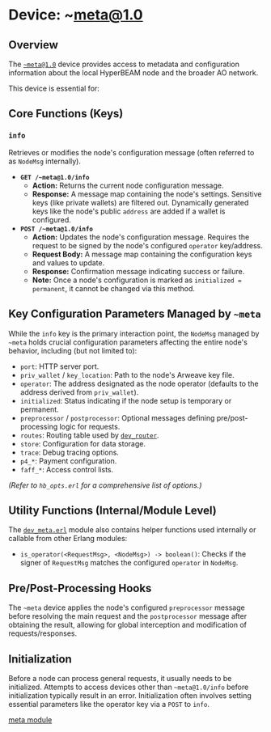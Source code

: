 # Device: ~meta@1.0

## Overview

The [`~meta@1.0`](../resources/source-code/dev_meta.md) device provides access to metadata and configuration information about the local HyperBEAM node and the broader AO network.

This device is essential for:

## Core Functions (Keys)

### `info`

Retrieves or modifies the node's configuration message (often referred to as `NodeMsg` internally).

*   **`GET /~meta@1.0/info`**
    *   **Action:** Returns the current node configuration message.
    *   **Response:** A message map containing the node's settings. Sensitive keys (like private wallets) are filtered out. Dynamically generated keys like the node's public `address` are added if a wallet is configured.
*   **`POST /~meta@1.0/info`**
    *   **Action:** Updates the node's configuration message. Requires the request to be signed by the node's configured `operator` key/address.
    *   **Request Body:** A message map containing the configuration keys and values to update.
    *   **Response:** Confirmation message indicating success or failure.
    *   **Note:** Once a node's configuration is marked as `initialized = permanent`, it cannot be changed via this method.

## Key Configuration Parameters Managed by `~meta`

While the `info` key is the primary interaction point, the `NodeMsg` managed by `~meta` holds crucial configuration parameters affecting the entire node's behavior, including (but not limited to):

*   `port`: HTTP server port.
*   `priv_wallet` / `key_location`: Path to the node's Arweave key file.
*   `operator`: The address designated as the node operator (defaults to the address derived from `priv_wallet`).
*   `initialized`: Status indicating if the node setup is temporary or permanent.
*   `preprocessor` / `postprocessor`: Optional messages defining pre/post-processing logic for requests.
*   `routes`: Routing table used by [`dev_router`](../resources/source-code/dev_router.md).
*   `store`: Configuration for data storage.
*   `trace`: Debug tracing options.
*   `p4_*`: Payment configuration.
*   `faff_*`: Access control lists.

*(Refer to `hb_opts.erl` for a comprehensive list of options.)*

## Utility Functions (Internal/Module Level)

The [`dev_meta.erl`](../resources/source-code/dev_meta.md) module also contains helper functions used internally or callable from other Erlang modules:

*   `is_operator(<RequestMsg>, <NodeMsg>) -> boolean()`: Checks if the signer of `RequestMsg` matches the configured `operator` in `NodeMsg`.

## Pre/Post-Processing Hooks

The `~meta` device applies the node's configured `preprocessor` message before resolving the main request and the `postprocessor` message after obtaining the result, allowing for global interception and modification of requests/responses.

## Initialization

Before a node can process general requests, it usually needs to be initialized. Attempts to access devices other than `~meta@1.0/info` before initialization typically result in an error. Initialization often involves setting essential parameters like the operator key via a `POST` to `info`.

[meta module](../resources/source-code/dev_meta.md)